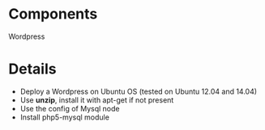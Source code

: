 
Components
==========

Wordpress

Details
=======

- Deploy a Wordpress on Ubuntu OS (tested on Ubuntu 12.04 and 14.04)
- Use **unzip**, install it with apt-get if not present
- Use the config of Mysql node
- Install php5-mysql module
